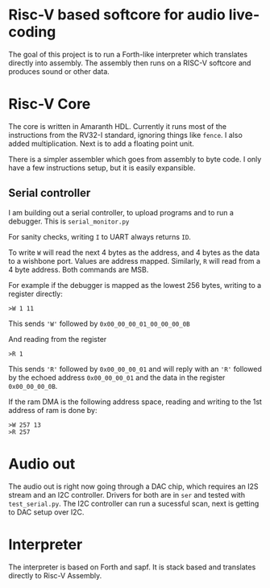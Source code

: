 # Risc-V based softcore for audio live-coding

The goal of this project is to run a Forth-like interpreter which translates directly into assembly.
The assembly then runs on a RISC-V softcore and produces sound or other data.

# Risc-V Core

The core is written in Amaranth HDL. Currently it runs most of the instructions from the RV32-I standard, ignoring things like `fence`. I also added multiplication.
Next is to add a floating point unit.

There is a simpler assembler which goes from assembly to byte code. I only have a few instructions setup, but it is easily expansible.

## Serial controller

I am building out a serial controller, to upload programs and to run a debugger. This is `serial_monitor.py`

For sanity checks, writing `I` to UART always returns `ID`.

To write `W` will read the next 4 bytes as the address, and 4 bytes as the data to a wishbone port. Values are address mapped. Similarly, `R` will read from a 4 byte address. Both commands are MSB.

For example if the debugger is mapped as the lowest 256 bytes, writing to a register directly:

```
>W 1 11
```
This sends `'W'` followed by `0x00_00_00_01_00_00_00_0B`

And reading from the register
```
>R 1
```
This sends `'R'` followed by `0x00_00_00_01` and will reply with an `'R'` followed by the echoed address `0x00_00_00_01` and the data in the register `0x00_00_00_0B`.

If the ram DMA is the following address space, reading and writing to the 1st address of ram is done by:
```
>W 257 13
>R 257
```

# Audio out

The audio out is right now going through a DAC chip, which requires an I2S stream and an I2C controller. Drivers for both are in `ser` and tested with `test_serial.py`. 
The I2C controller can run a sucessful scan, next is getting to DAC setup over I2C.

# Interpreter

The interpreter is based on Forth and sapf. It is stack based and translates directly to Risc-V Assembly.
